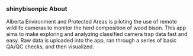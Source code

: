 ### shinybisonpic About

Alberta Environment and Protected Areas is piloting the use of remote wildlife cameras to monitor the herd composition of wood bison.
This app aims to make exploring and analyzing classified camera trap data fast and easy. 
Raw data is uploaded into the app, ran through a series of basic QA/QC checks, and then visualized.
